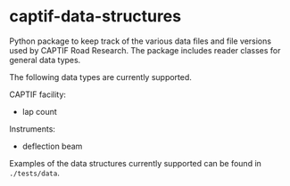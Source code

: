 # captif-data-structures

Python package to keep track of the various data files and file versions used by CAPTIF Road Research. The package includes reader classes for general data types.

The following data types are currently supported.

CAPTIF facility:
- lap count

Instruments:
 - deflection beam

Examples of the data structures currently supported can be found in `./tests/data`.